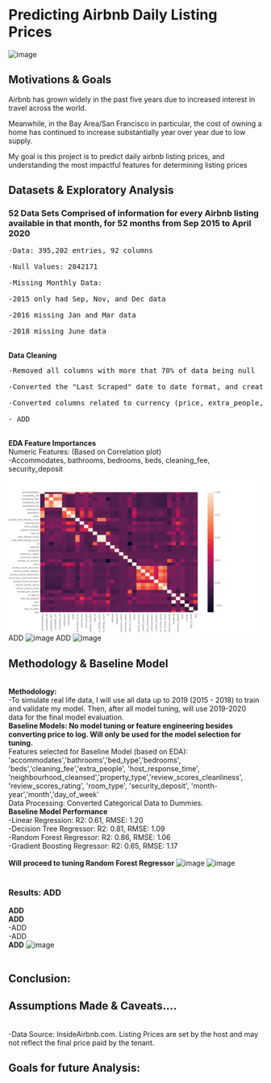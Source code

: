# Predicting Airbnb Daily Listing Prices
![image](https://moneymorning.com/wp-content/blogs.dir/1/files/2019/04/shutterstock_712018732-1280x720.jpg)

## Motivations & Goals
Airbnb has grown widely in the past five years due to increased interest in travel across the world.

Meanwhile, in the Bay Area/San Francisco in particular, the cost of owning a home has continued to increase substantially year over year due to low supply. 

My goal is this project is to predict daily airbnb listing prices, and understanding the most impactful features for determining listing prices

## Datasets & Exploratory Analysis

### 52 Data Sets Comprised of information for every Airbnb listing available in that month, for 52 months from Sep 2015 to April 2020
<pre>-Data: 395,202 entries, 92 columns
<br>-Null Values: 2842171 
<br>-Missing Monthly Data: 
<br>-2015 only had Sep, Nov, and Dec data
<br>-2016 missing Jan and Mar data
<br>-2018 missing June data</pre>
<br>**Data Cleaning**
<pre>-Removed all columns with more that 70% of data being null
<br>-Converted the "Last Scraped" date to date format, and created additional date features to indicate year, month-year, month, dayofweek, and day
<br>-Converted columns related to currency (price, extra_people, security_deposit and cleaning_fee] from string to float, removed '$'
<br>- ADD</pre>
<br>**EDA Feature Importances**
<br>Numeric Features: (Based on Correlation plot)
<br>-Accommodates, bathrooms, bedrooms, beds, cleaning_fee, security_deposit
![image](https://github.com/sherryduong93/Predict_AirBnB_Listings/blob/working/Graphs/numeric_corr.png)
ADD
![image](ADD)
ADD
![image](ADD)


## Methodology & Baseline Model
<br>**Methodology:** 
<br>-To simulate real life data, I will use all data up to 2019 (2015 - 2018) to train and validate my model. Then, after all model tuning, will use 2019-2020 data for the final model evaluation.
<br> **Baseline Models: No model tuning or feature engineering besides converting price to log. Will only be used for the model selection for tuning.** 
<br>Features selected for Baseline Model (based on EDA): 'accommodates','bathrooms','bed_type','bedrooms', 'beds','cleaning_fee','extra_people', 'host_response_time', 'neighbourhood_cleansed','property_type','review_scores_cleanliness', 'review_scores_rating', 'room_type', 'security_deposit', 'month-year','month','day_of_week'
<br>Data Processing: Converted Categorical Data to Dummies.
<br>**Baseline Model Performance**
<br>-Linear Regression: R2: 0.61, RMSE: 1.20
<br>-Decision Tree Regressor: R2: 0.81, RMSE: 1.09
<br>-Random Forest Regressor: R2: 0.86, RMSE: 1.06
<br>-Gradient Boosting Regressor: R2: 0.65, RMSE: 1.17
<br><br>**Will proceed to tuning Random Forest Regressor**
![image](ADD)
![image](ADD)
<br><br>
### Results: ADD
**ADD
<br>ADD**
<br>-ADD
<br>-ADD
<br>**ADD**
![image](ADD)
<br><br>


## Conclusion: 



## Assumptions Made & Caveats....
<br>-Data Source: InsideAirbnb.com. Listing Prices are set by the host and may not reflect the final price paid by the tenant.

## Goals for future Analysis:


